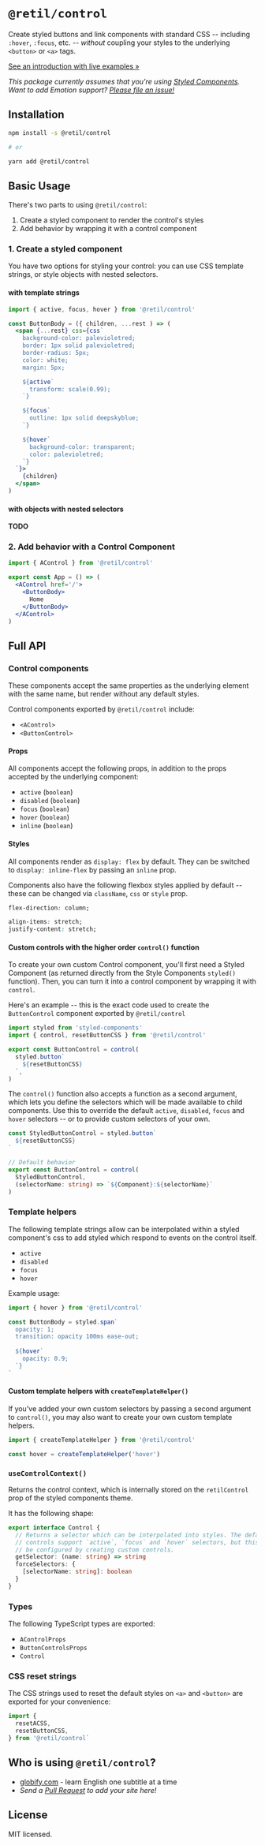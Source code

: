 `@retil/control`
================

Create styled buttons and link components with standard CSS -- including `:hover`, `:focus`, etc. -- *without* coupling your styles to the underlying `<button>` or `<a>` tags.

[See an introduction with live examples &raquo;](https://frontarm.com/james-k-nelson/decoupling-react-pseudo-styles/)

*This package currently assumes that you're using [Styled Components](https://styled-components.com/). Want to add Emotion support? [Please file an issue!](https://github.com/jamesknelson/retil)*


Installation
------------

```bash
npm install -s @retil/control

# or

yarn add @retil/control
```


Basic Usage
-----------

There's two parts to using `@retil/control`:

1. Create a styled component to render the control's styles
2. Add behavior by wrapping it with a control component


### 1. Create a styled component

You have two options for styling your control: you can use CSS template strings, or style objects with nested selectors.

#### with template strings

```jsx
import { active, focus, hover } from '@retil/control'

const ButtonBody = ({ children, ...rest ) => (
  <span {...rest} css={css`
    background-color: palevioletred;
    border: 1px solid palevioletred;
    border-radius: 5px;
    color: white;
    margin: 5px;

    ${active`
      transform: scale(0.99);
    `}

    ${focus`
      outline: 1px solid deepskyblue;
    `}

    ${hover`
      background-color: transparent;
      color: palevioletred;
    `}
  `}>
    {children}
  </span>
)
```

#### with objects with nested selectors

**TODO**

<!--
```js
import { controlStyles } from '@retil/control'

const ButtonBody = ({ children, ...rest ) => (
  <span {...rest} css={controlStyles({
    backgroundColor: {
      default: 'palevioletred',
      hover: 'transparent',
    },
    border: '1px solid palevioletred',
    borderRadius: 5,
    color: {
      default: 'white',
      hover: 'palevioletred',
    },
    margin: 5,
    outline: {
      focus: '1px solid deepskyblue',
    },
    transform: {
      active: 'scale(0.99)',
    }
  })}>
    {children}
  </span>
)
```
-->


### 2. Add behavior with a Control Component

```jsx
import { AControl } from '@retil/control'

export const App = () => (
  <AControl href='/'>
    <ButtonBody>
      Home
    </ButtonBody>
  </AControl>
)
```


Full API
--------

### Control components

These components accept the same properties as the underlying element with the same name, but render without any default styles.

Control components exported by `@retil/control` include:

- `<AControl>`
- `<ButtonControl>`

<!--

Link controls for popular routers are exported by separate modules:

- `<LinkControl>` <small>(@retil/control/navi)</small>
- `<LinkControl>` <small>(@retil/control/next)</small>
- `<LinkControl>` <small>(@retil/control/react-router)</small>

-->

#### Props

All components accept the following props, in addition to the props accepted by the underlying component:

- `active` (`boolean`)
- `disabled` (`boolean`)
- `focus` (`boolean`)
- `hover` (`boolean`)
- `inline` (`boolean`)

#### Styles

All components render as `display: flex` by default. They can be switched to `display: inline-flex` by passing an `inline` prop.

Components also have the following flexbox styles applied by default -- these can be changed via `className`, `css` or `style` prop.

```css
flex-direction: column;

align-items: stretch;
justify-content: stretch;
```


#### Custom controls with the higher order `control()` function

To create your own custom Control component, you'll first need a Styled Component (as returned directly from the Style Components `styled()` function). Then, you can turn it into a control component by wrapping it with `control`.

Here's an example -- this is the exact code used to create the `ButtonControl` component exported by `@retil/control`

```js
import styled from 'styled-components'
import { control, resetButtonCSS } from '@retil/control'

export const ButtonControl = control(
  styled.button`
    ${resetButtonCSS}
  `,
)
```

The `control()` function also accepts a function as a second argument, which lets you define the selectors which will be made available to child components. Use this to override the default `active`, `disabled`, `focus` and `hover` selectors -- or to provide custom selectors of your own.

```typescript
const StyledButtonControl = styled.button`
  ${resetButtonCSS}
`

// Default behavior
export const ButtonControl = control(
  StyledButtonControl,
  (selectorName: string) => `${Component}:${selectorName}`
)
```


### Template helpers

The following template strings allow can be interpolated within a styled component's css to add styled which respond to events on the control itself.

- `active`
- `disabled`
- `focus`
- `hover`

Example usage:

```js
import { hover } from '@retil/control'

const ButtonBody = styled.span`
  opacity: 1;
  transition: opacity 100ms ease-out;
  
  ${hover`
    opacity: 0.9;
  `}
`
```

#### Custom template helpers with `createTemplateHelper()`

If you've added your own custom selectors by passing a second argument to `control()`, you may also want to create your own custom template helpers.

```js
import { createTemplateHelper } from '@retil/control'

const hover = createTemplateHelper('hover')
```

<!--

### The `controlSx()` function

This function takes an object mapping CSS properties-to-named-selectors-to-values, and returns a function that can be passed to a Styled Components `css` prop.

For example:

```js
controlStyles({
  backgroundColor: {
    default: 'red',
    hover: 'white',
  },
  color: {
    default: 'white',
    hover: 'red',
  }
})

// returns 

(theme) => ({
  backgroundColor: 'red',
  color: 'white',
  '.parent:hover &': {
    backgroundColor: 'white',
    color: 'red',
  }
})
```

It also supports the more standard selectors-to-properties-to-values format, but you'll need to pass your selectors under a `selectors` object to prevent naming conflicts with CSS properties. For example:

```js
controlStyles({
  backgroundColor: 'red',
  color: 'white',
  selectors: {
    hover: {
      backgroundColor: 'white',
      color: 'red',
    }
  }
})
```

Naturally, both formats can be combined.

-->


### `useControlContext()`

Returns the control context, which is internally stored on the `retilControl` prop of the styled components theme.

It has the following shape:

```typescript
export interface Control {
  // Returns a selector which can be interpolated into styles. The default
  // controls support `active`, `focus` and `hover` selectors, but this can
  // be configured by creating custom controls.
  getSelector: (name: string) => string
  forceSelectors: {
    [selectorName: string]: boolean
  }
}
```


### Types

The following TypeScript types are exported:

- `AControlProps`
- `ButtonControlsProps`
- `Control`


### CSS reset strings

The CSS strings used to reset the default styles on `<a>` and `<button>` are exported for your convenience:

```js
import {
  resetACSS,
  resetButtonCSS,
} from '@retil/control`
```


Who is using `@retil/control`?
------------------------------

- [globify.com](https://globify.com/) - learn English one subtitle at a time
- *Send a [Pull Request](https://github.com/jamesknelson/retil/pulls) to add your site here!*

License
-------

MIT licensed.
